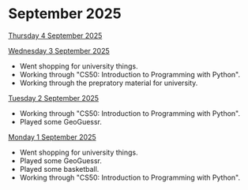 # September 2025

<ins> Thursday 4 September 2025 </ins> <br>

<ins> Wednesday 3 September 2025 </ins> <br>
+ Went shopping for university things.
+ Working through "CS50: Introduction to Programming with Python".
+ Working through the prepratory material for university.

<ins> Tuesday 2 September 2025 </ins> <br>
+ Working through "CS50: Introduction to Programming with Python".
+ Played some GeoGuessr.

<ins> Monday 1 September 2025 </ins> <br>
+ Went shopping for university things.
+ Played some GeoGuessr.
+ Played some basketball.
+ Working through "CS50: Introduction to Programming with Python".
